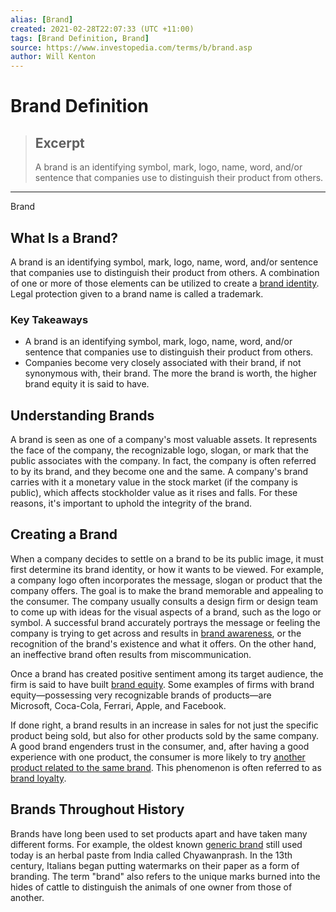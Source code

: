```yaml
---
alias: [Brand]
created: 2021-02-28T22:07:33 (UTC +11:00)
tags: [Brand Definition, Brand]
source: https://www.investopedia.com/terms/b/brand.asp
author: Will Kenton
---
```


# Brand Definition

> ## Excerpt
> A brand is an identifying symbol, mark, logo, name, word, and/or sentence that companies use to distinguish their product from others.

---

Brand
## What Is a Brand?

A brand is an identifying symbol, mark, logo, name, word, and/or sentence that companies use to distinguish their product from others. A combination of one or more of those elements can be utilized to create a [brand identity](https://www.investopedia.com/terms/b/brand-identity.asp). Legal protection given to a brand name is called a trademark.

### Key Takeaways

-   A brand is an identifying symbol, mark, logo, name, word, and/or sentence that companies use to distinguish their product from others.
-   Companies become very closely associated with their brand, if not synonymous with, their brand. The more the brand is worth, the higher brand equity it is said to have.

## Understanding Brands

A brand is seen as one of a company's most valuable assets. It represents the face of the company, the recognizable logo, slogan, or mark that the public associates with the company. In fact, the company is often referred to by its brand, and they become one and the same. A company's brand carries with it a monetary value in the stock market (if the company is public), which affects stockholder value as it rises and falls. For these reasons, it's important to uphold the integrity of the brand.

## Creating a Brand

When a company decides to settle on a brand to be its public image, it must first determine its brand identity, or how it wants to be viewed. For example, a company logo often incorporates the message, slogan or product that the company offers. The goal is to make the brand memorable and appealing to the consumer. The company usually consults a design firm or design team to come up with ideas for the visual aspects of a brand, such as the logo or symbol. A successful brand accurately portrays the message or feeling the company is trying to get across and results in [brand awareness](https://www.investopedia.com/terms/b/brandawareness.asp), or the recognition of the brand's existence and what it offers. On the other hand, an ineffective brand often results from miscommunication.

Once a brand has created positive sentiment among its target audience, the firm is said to have built [brand equity](https://www.investopedia.com/terms/b/brandequity.asp). Some examples of firms with brand equity—possessing very recognizable brands of products—are Microsoft, Coca-Cola, Ferrari, Apple, and Facebook.

If done right, a brand results in an increase in sales for not just the specific product being sold, but also for other products sold by the same company. A good brand engenders trust in the consumer, and, after having a good experience with one product, the consumer is more likely to try [another product related to the same brand](https://www.investopedia.com/terms/p/product-family.asp). This phenomenon is often referred to as [brand loyalty](https://www.investopedia.com/terms/b/brand-loyalty.asp).

## Brands Throughout History

Brands have long been used to set products apart and have taken many different forms. For example, the oldest known [generic brand](https://www.investopedia.com/terms/g/generic-brand.asp) still used today is an herbal paste from India called Chyawanprash. In the 13th century, Italians began putting watermarks on their paper as a form of branding. The term "brand" also refers to the unique marks burned into the hides of cattle to distinguish the animals of one owner from those of another.
